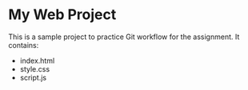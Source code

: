# My Web Project

This is a sample project to practice Git workflow for the assignment.
It contains:
- index.html
- style.css
- script.js
